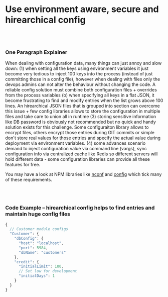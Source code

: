 # Use environment aware, secure and hirearchical config

<br/><br/>


### One Paragraph Explainer

When dealing with configuration data, many things can just annoy and slow down: (1) when setting all the keys using environment variables it just become very tedious to inject 100 keys into the process (instead of just committing those in a config file), however when dealing with files only the devops admins can not alter the behaviour without changing the code. A reliable config solution must combine both configuration files + overrides from the process variables (b) when specifying all keys in a flat JSON, it become frustrating to find and modify entries when the list grows above 100 lines. An hirearchical JSON files that is grouped into section can overcome this issue + few config libraries allows to store the configuration in multiple files and take care to union all in runtime (3) storing sensitive information like DB password is obviously not recommended but no quick and handy solution exists for this challenge. Some configuraiton library allows to encrypt files, others encrypt those entries during GIT commits or simple don't store real values for those entries and specify the actual value during deployment via environment variables. (4) some advances scenario demand to inject configuration value via command line (vargs), sync configuration info via centralized cache like Redis so different servers will hold different data - some configuration libraries can provide all these features for free. 

You may have a look at NPM libraries like [nconf](https://www.npmjs.com/package/nconf) and [config](https://www.npmjs.com/package/config) which tick many of these requirements.

<br/><br/>

### Code Example – hirearchical config helps to find entries and maintain huge config files

```javascript
{
  // Customer module configs 
  "Customer": {
    "dbConfig": {
      "host": "localhost",
      "port": 5984,
      "dbName": "customers"
    },
    "credit": {
      "initialLimit": 100,
      // Set low for development 
      "initialDays": 1
    }
  }
}
```

<br/><br/>
